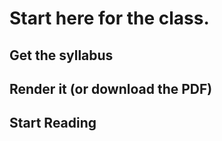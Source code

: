 # Start here for the class.

## Get the syllabus

## Render it (or download the PDF)

## Start Reading
